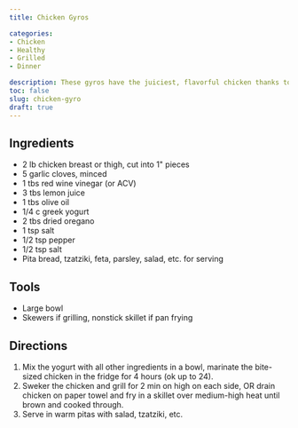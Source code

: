 ```yaml
---
title: Chicken Gyros

categories:
- Chicken
- Healthy
- Grilled
- Dinner

description: These gyros have the juiciest, flavorful chicken thanks to a greek yogurt marinade that can also be used to make the pita!
toc: false
slug: chicken-gyro
draft: true
---
```



## Ingredients

- 2 lb chicken breast or thigh, cut into 1" pieces
- 5 garlic cloves, minced
- 1 tbs red wine vinegar (or ACV)
- 3 tbs lemon juice
- 1 tbs olive oil 
- 1/4 c greek yogurt
- 2 tbs dried oregano
- 1 tsp salt
- 1/2 tsp pepper
- 1/2 tsp salt
- Pita bread, tzatziki, feta, parsley, salad, etc. for serving




## Tools
- Large bowl
- Skewers if grilling, nonstick skillet if pan frying


## Directions

1. Mix the yogurt with all other ingredients in a bowl, marinate the bite-sized chicken in the fridge for 4 hours (ok up to 24).
2. Sweker the chicken and grill for 2 min on high on each side, OR drain chicken on paper towel and fry in a skillet over medium-high heat until brown and cooked through.
3. Serve in warm pitas with salad, tzatziki, etc.












